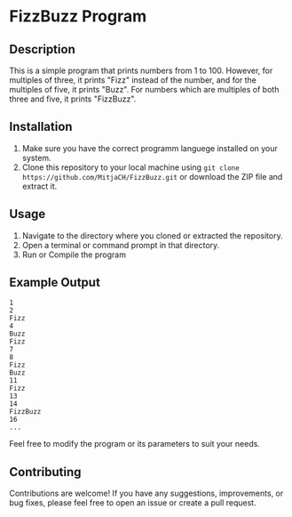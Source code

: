 # FizzBuzz Program

## Description
This is a simple program that prints numbers from 1 to 100. However, for multiples of three, it prints "Fizz" instead of the number, and for the multiples of five, it prints "Buzz". For numbers which are multiples of both three and five, it prints "FizzBuzz".

## Installation
1. Make sure you have the correct programm languege installed on your system. 
2. Clone this repository to your local machine using `git clone https://github.com/MitjaCH/FizzBuzz.git` or download the ZIP file and extract it.

## Usage
1. Navigate to the directory where you cloned or extracted the repository.
2. Open a terminal or command prompt in that directory.
3. Run or Compile the program

## Example Output
```
1
2
Fizz
4
Buzz
Fizz
7
8
Fizz
Buzz
11
Fizz
13
14
FizzBuzz
16
...
```

Feel free to modify the program or its parameters to suit your needs.

## Contributing
Contributions are welcome! If you have any suggestions, improvements, or bug fixes, please feel free to open an issue or create a pull request.
